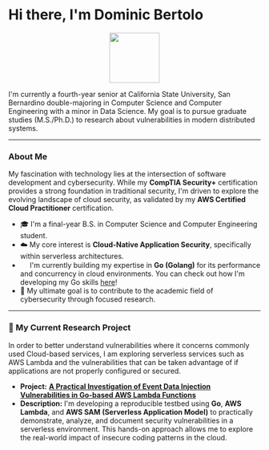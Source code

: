 # Hi there, I'm Dominic Bertolo

<div align="center">
  <img src="https://omeka-s.csusb.edu/files/asset/3f0f9c0295b4d88b4e52f526966d88b238b6fa95.png" width="100">
</div>

I'm currently a fourth-year senior at California State University, San Bernardino double-majoring in Computer Science and Computer Engineering with a minor in Data Science. My goal is to pursue graduate studies (M.S./Ph.D.) to research about vulnerabilities in modern distributed systems.

---

###  About Me

My fascination with technology lies at the intersection of software development and cybersecurity. While my **CompTIA Security+** certification provides a strong foundation in traditional security, I'm driven to explore the evolving landscape of cloud security, as validated by my **AWS Certified Cloud Practitioner** certification.

- 🎓 I'm a final-year B.S. in Computer Science and Computer Engineering student.
- ☁️ My core interest is **Cloud-Native Application Security**, specifically within serverless architectures.
- <img src="https://camo.githubusercontent.com/a72f086b878c2e74b90d5dbd3360e7a4aa132a219a662f4d83b7c243298fea4d/68747470733a2f2f7261772e6769746875622e636f6d2f676f6c616e672d73616d706c65732f676f706865722d766563746f722f6d61737465722f676f706865722e706e67" width=15> I'm currently building my expertise in **Go (Golang)** for its performance and concurrency in cloud environments. You can check out how I'm developing my Go skills [here](https://github.com/djbertolo/learning-go)!
- 📄 My ultimate goal is to contribute to the academic field of cybersecurity through focused research.

---

### 🔭 My Current Research Project

In order to better understand vulnerabilities where it concerns commonly used Cloud-based services, I am exploring serverless services such as AWS Lambda and the vulnerabilities that can be taken advantage of if applications are not properly configured or secured.

* **Project:** **[A Practical Investigation of Event Data Injection Vulnerabilities in Go-based AWS Lambda Functions](https://github.com/your-username/go-lambda-security-research)**
* **Description:** I'm developing a reproducible testbed using **Go**, **AWS Lambda**, and **AWS SAM (Serverless Application Model)** to practically demonstrate, analyze, and document security vulnerabilities in a serverless environment. This hands-on approach allows me to explore the real-world impact of insecure coding patterns in the cloud.
